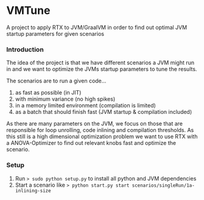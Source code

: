 # VMTune
A project to apply RTX to JVM/GraalVM in order to find out optimal JVM startup parameters for given scenarios

### Introduction

The idea of the project is that we have different scenarios a JVM might 
run in and we want to optimize the JVMs startup parameters to tune the results.
 
The scenarios are to run a given code... 
1) as fast as possible (in JIT)
2) with minimum variance (no high spikes)
3) in a memory limited environment (compilation is limited)
4) as a batch that should finish fast (JVM startup & compilation included)

As there are many parameters on the JVM, we focus on those that are responsible for 
loop unrolling, code inlining and compilation thresholds. As this still is a high dimensional
optimization problem we want to use RTX with a ANOVA-Optimizer to find out relevant knobs fast
and optimize the scenario.


### Setup

1) Run `> sudo python setup.py` to install all python and JVM dependencies
2) Start a scenario like `> python start.py start scenarios/singleRun/1a-inlining-size`
